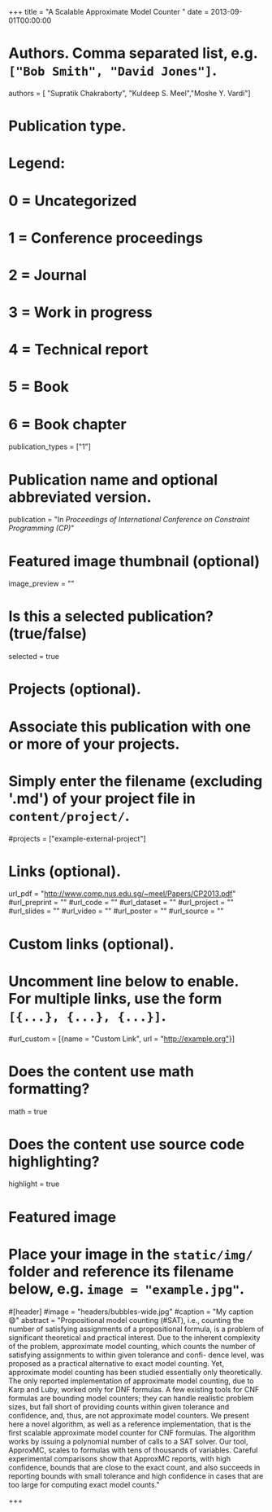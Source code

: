+++
title = "A Scalable Approximate Model Counter "
date = 2013-09-01T00:00:00

# Authors. Comma separated list, e.g. `["Bob Smith", "David Jones"]`.
authors = [ "Supratik Chakraborty", "Kuldeep S. Meel","Moshe Y. Vardi"]

# Publication type.
# Legend:
# 0 = Uncategorized
# 1 = Conference proceedings
# 2 = Journal
# 3 = Work in progress
# 4 = Technical report
# 5 = Book
# 6 = Book chapter
publication_types = ["1"]

# Publication name and optional abbreviated version.
publication = "In *Proceedings of International Conference on Constraint Programming (CP)*"


# Featured image thumbnail (optional)
image_preview = ""

# Is this a selected publication? (true/false)
selected = true

# Projects (optional).
#   Associate this publication with one or more of your projects.
#   Simply enter the filename (excluding '.md') of your project file in `content/project/`.
#projects = ["example-external-project"]


# Links (optional).
url_pdf = "http://www.comp.nus.edu.sg/~meel/Papers/CP2013.pdf"
#url_preprint = ""
#url_code = ""
#url_dataset = ""
#url_project = ""
#url_slides = ""
#url_video = ""
#url_poster = ""
#url_source = ""

# Custom links (optional).
#   Uncomment line below to enable. For multiple links, use the form `[{...}, {...}, {...}]`.
#url_custom = [{name = "Custom Link", url = "http://example.org"}]

# Does the content use math formatting?
math = true

# Does the content use source code highlighting?
highlight = true

# Featured image
# Place your image in the `static/img/` folder and reference its filename below, e.g. `image = "example.jpg"`.
#[header]
#image = "headers/bubbles-wide.jpg"
#caption = "My caption :smile:"
abstract = "Propositional model counting (#SAT), i.e., counting the number of satisfying assignments of a propositional formula, is a problem of significant theoretical and practical interest. Due to the inherent complexity of the problem, approximate model counting, which counts the number of satisfying assignments to within given tolerance and confi- dence level, was proposed as a practical alternative to exact model counting. Yet, approximate model counting has been studied essentially only theoretically. The only reported implementation of approximate model counting, due to Karp and Luby, worked only for DNF formulas. A few existing tools for CNF formulas are bounding model counters; they can handle realistic problem sizes, but fall short of providing counts within given tolerance and confidence, and, thus, are not approximate model counters. We present here a novel algorithm, as well as a reference implementation, that is the first scalable approximate model counter for CNF formulas. The algorithm works by issuing a polynomial number of calls to a SAT solver. Our tool, ApproxMC, scales to formulas with tens of thousands of variables. Careful experimental comparisons show that ApproxMC reports, with high confidence, bounds that are close to the exact count, and also succeeds in reporting bounds with small tolerance and high confidence in cases that are too large for computing exact model counts."

+++
